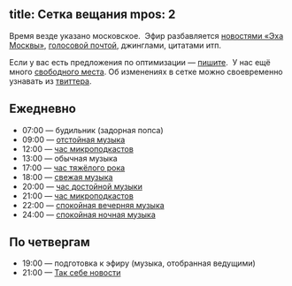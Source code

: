 title: Сетка вещания
mpos: 2
---
Время везде указано московское.  Эфир разбавляется [новостями «Эха
Москвы»](http://echo.msk.ru/news/), [голосовой почтой](/hotline/), джинглами,
цитатами итп.

Если у вас есть предложения по оптимизации — [пишите](/feedback.html).  У нас
ещё много [свободного места](/podcasters.html).  Об изменениях в сетке можно
своевременно узнавать из [твиттера](http://twitter.com/tmradio).

## Ежедневно

- 07:00 — будильник (задорная попса)
- 09:00 — [отстойная музыка](/programs/shitlist/)
- 12:00 — [час микроподкастов](/programs/mcast/)
- 13:00 — обычная музыка
- 17:00 — [час тяжёлого рока](/programs/heavy/)
- 18:00 — [свежая музыка](/programs/fresh/)
- 20:00 — [час достойной музыки](/programs/hitlist/)
- 21:00 — [час микроподкастов](/programs/mcast/)
- 22:00 — [спокойная вечерняя музыка](/programs/calm/)
- 24:00 — [спокойная ночная музыка](/programs/lounge/)

## По четвергам

- 19:00 — подготовка к эфиру (музыка, отобранная ведущими)
- 21:00 — [Так себе новости](/programs/tsn/)
